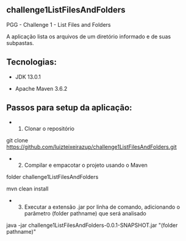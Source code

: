 ## challenge1ListFilesAndFolders ##

PGG - Challenge 1 - List Files and Folders

A aplicação lista os arquivos de um diretório informado e de suas subpastas.

## Tecnologias:

* JDK 13.0.1

* Apache Maven 3.6.2

## Passos para setup da aplicação:

* 1) Clonar o repositório 

git clone https://github.com/luizteixeirazup/challenge1ListFilesAndFolders.git

* 2) Compilar e empacotar o projeto usando o Maven

folder challenge1ListFilesAndFolders

mvn clean install

* 3) Executar a extensão .jar por linha de comando, adicionando o parâmetro (folder pathname) que será analisado

java -jar challenge1ListFilesAndFolders-0.0.1-SNAPSHOT.jar "(folder pathname)"